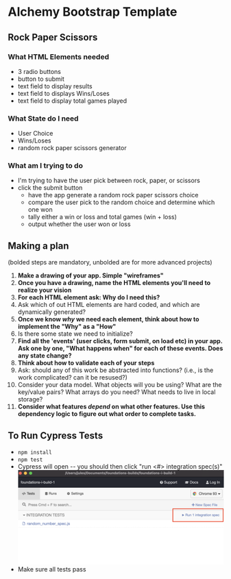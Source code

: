 # Alchemy Bootstrap Template

## Rock Paper Scissors

### What HTML Elements needed
* 3 radio buttons
* button to submit
* text field to display results 
* text field to displays Wins/Loses
* text field to display total games played

### What State do I need
* User Choice
* Wins/Loses
* random rock paper scissors generator

### What am I trying to do
* I'm trying to have the user pick between rock, paper, or scissors
* click the submit button
    * have the app generate a random rock paper scissors choice
    * compare the user pick to the random choice and determine which one won
    * tally either a win or loss and total games (win + loss)
    * output whether the user won or loss







## Making a plan

(bolded steps are mandatory, unbolded are for more advanced projects)

1) **Make a drawing of your app. Simple "wireframes"**
2) **Once you have a drawing, name the HTML elements you'll need to realize your vision**
3) **For each HTML element ask: Why do I need this?**
4) Ask which of out HTML elements are hard coded, and which are dynamically generated?
5) **Once we know _why_ we need each element, think about how to implement the "Why" as a "How"**
6) Is there some state we need to initialize?
7) **Find all the 'events' (user clicks, form submit, on load etc) in your app. Ask one by one, "What happens when" for each of these events. Does any state change?**
8) **Think about how to validate each of your steps**
9) Ask: should any of this work be abstracted into functions? (i.e., is the work complicated? can it be resused?)
10) Consider your data model. What objects will you be using? What are the key/value pairs? What arrays do you need? What needs to live in local storage?
11) **Consider what features _depend_ on what other features. Use this dependency logic to figure out what order to complete tasks.**


## To Run Cypress Tests
* `npm install`
* `npm test`
* Cypress will open -- you should then click "run <#> integration spec(s)"
    ![](cypress.png)
* Make sure all tests pass